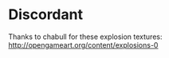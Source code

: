 # Discordant
Thanks to chabull for these explosion textures: http://opengameart.org/content/explosions-0